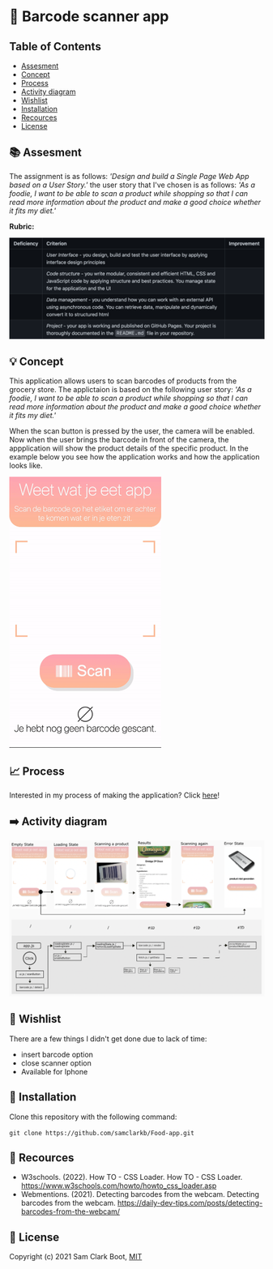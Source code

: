 
# :iphone: Barcode scanner app

## Table of Contents 
* [Assesment](https://github.com/samclarkb/Food-app#books-assessment)
* [Concept](https://github.com/samclarkb/Food-app#bulb-concept)
* [Process](https://github.com/samclarkb/Food-app#chart_with_upwards_trend-process)
* [Activity diagram](https://github.com/samclarkb/Food-app#arrow_right-activity-diagram)
* [Wishlist](https://github.com/samclarkb/Food-app#memo-wishlist)
* [Installation](https://github.com/samclarkb/Food-app#wrench-installation)
* [Recources](https://github.com/samclarkb/Food-app#mag_right-recources)
* [License](https://github.com/samclarkb/Food-app#bookmark-license)

## :books: Assesment 
The assignment is as follows: *'Design and build a Single Page Web App based on a User Story.'*
the user story that I've chosen is as follows: *'As a foodie, I want to be able to scan a product while shopping so that I can read more information about the product and make a good choice whether it fits my diet.'*

**Rubric:** 

<img src="https://github.com/samclarkb/Food-app/blob/main/static/images/rubric.png" width="750">

## :bulb: Concept
This application allows users to scan barcodes of products from the grocery store. The applictaion is based on the following user story: *'As a foodie, I want to be able to scan a product while shopping so that I can read more information about the product and make a good choice whether it fits my diet.'*

When the scan button is pressed by the user, the camera will be enabled. Now when the user brings the barcode in front of the camera, the appplication will show the product details of the specific product. In the example below you see how the application works and how the application looks like.

<img src="https://github.com/samclarkb/Food-app/blob/main/static/images/Gifje.gif" width="300">

## :chart_with_upwards_trend: Process

Interested in my process of making the application? Click [here](https://github.com/samclarkb/Food-app/wiki/Process)!

## :arrow_right: Activity diagram


<img src="https://github.com/samclarkb/Food-app/blob/main/static/images/activityDiagram.png" width="800">


## :memo: Wishlist
There are a few things I didn't get done due to lack of time:
* insert barcode option
* close scanner option
* Available for Iphone

## :wrench: Installation

Clone this repository with the following command:

`git clone https://github.com/samclarkb/Food-app.git`

## :mag_right: Recources 
- W3schools. (2022). How TO - CSS Loader. How TO - CSS Loader. https://www.w3schools.com/howto/howto_css_loader.asp
- Webmentions. (2021). Detecting barcodes from the webcam. Detecting barcodes from the webcam. https://daily-dev-tips.com/posts/detecting-barcodes-from-the-webcam/

## :bookmark: License 
Copyright (c) 2021 Sam Clark Boot, [MIT](https://github.com/samclarkb/Food-app/blob/main/LICENSE)
